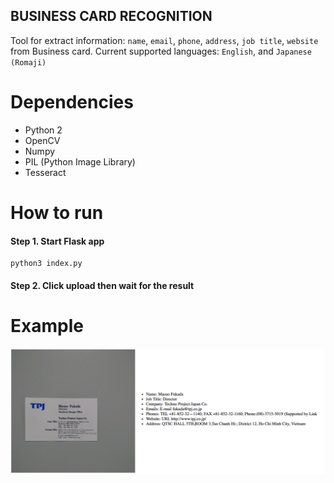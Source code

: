 BUSINESS CARD RECOGNITION
---------------

Tool for extract information: `name`, `email`, `phone`, `address`, `job title`, `website` from Business card.
Current supported languages: `English`, and `Japanese (Romaji)`

# Dependencies
 - Python 2
 - OpenCV
 - Numpy
 - PIL (Python Image Library)
 - Tesseract

# How to run

#### Step 1. Start Flask app

```
python3 index.py
```

#### Step 2. Click upload then wait for the result

# Example

![samples/demo.png](samples/demo.png)
